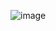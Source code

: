 ![image](https://github.com/rahul4code/swiggy_clone/assets/42863919/792d09dc-ea56-4431-8005-a51dbd932c77)
